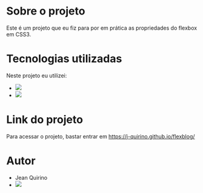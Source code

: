 # Sobre o projeto
Este é um projeto que eu fiz para por em prática as propriedades do flexbox em CSS3.

# Tecnologias utilizadas
Neste projeto eu utilizei:
- <img src="https://img.shields.io/badge/HTML5-E34F26?style=for-the-badge&logo=html5&logoColor=white"/>
- <img src="https://img.shields.io/badge/CSS3-1572B6?style=for-the-badge&logo=css3&logoColor=white"/>

# Link do projeto
Para acessar o projeto, bastar entrar em https://j-quirino.github.io/flexblog/

# Autor
- Jean Quirino
- <a href="https://www.linkedin.com/in/jean-quirino/" target="_blank"><img src="https://img.shields.io/badge/LinkedIn-0077B5?style=for-the-badge&logo=linkedin&logoColor=white"/></a>
